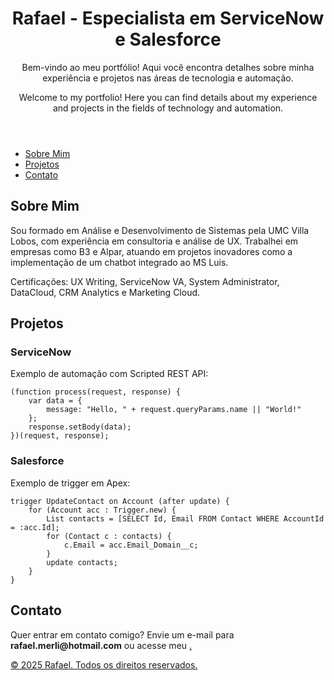<body>
    <header>
        <h1>Rafael - Especialista em ServiceNow e Salesforce</h1>
        <p>Bem-vindo ao meu portfólio! Aqui você encontra detalhes sobre minha experiência e projetos nas áreas de tecnologia e automação.</p>
        <p>Welcome to my portfolio! Here you can find details about my experience and projects in the fields of technology and automation.</p>
    </header>
    <nav>
        <ul>
            <li><a href="about">Sobre Mim</a></li>
            <li><a href="projects">Projetos</a></li>
            <li><a href="contact">Contato</a></li>
        </ul>
   </nav>

<section id="about">
        <h2>Sobre Mim</h2>
        <p>Sou formado em Análise e Desenvolvimento de Sistemas pela UMC Villa Lobos, com experiência em consultoria e análise de UX. Trabalhei em empresas como B3 e Alpar, atuando em projetos inovadores como a implementação de um chatbot integrado ao MS Luis.</p>
        <p>Certificações: UX Writing, ServiceNow VA, System Administrator, DataCloud, CRM Analytics e Marketing Cloud.</p>
</section>
 
<section id="projects">
<h2>Projetos</h2>
    <h3>ServiceNow</h3>
        <p>Exemplo de automação com Scripted REST API:</p>
        <pre><code>(function process(request, response) {  
    var data = {  
        message: "Hello, " + request.queryParams.name || "World!"  
    };  
    response.setBody(data);  
})(request, response);
</code></pre>

<h3>Salesforce</h3>
        <p>Exemplo de trigger em Apex:</p>
        <pre><code>trigger UpdateContact on Account (after update) {  
    for (Account acc : Trigger.new) {  
        List<Contact> contacts = [SELECT Id, Email FROM Contact WHERE AccountId = :acc.Id];  
        for (Contact c : contacts) {  
            c.Email = acc.Email_Domain__c;  
        }  
        update contacts;  
    }  
}</code></pre>

</section>

<section id="contact">
        <h2>Contato</h2>
        <p>Quer entrar em contato comigo? Envie um e-mail para <strong>rafael.merli@hotmail.com</strong> ou acesse meu <a href="www.linkedin.com/in/rafael-hoffmann-merli-960131123

">LinkedIn</a>.</p>
    </section>
<p>&copy; 2025 Rafael. Todos os direitos reservados.</p>
</body>

